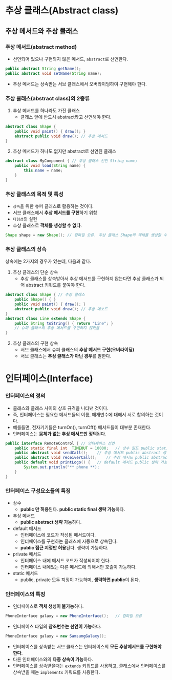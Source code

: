 # 추상 클래스(Abstract class)

## 추상 메서드와 추상 클래스

### 추상 메서드(abstract method)

- 선언되어 있으나 구현되지 않은 메서드, `abstract`로 선언한다.

```java
public abstract String getName();
public abstract void setName(String name);
```

- 추상 메서드는 상속받는 서브 클래스에서 오버라이딩하여 구현해야 한다.

### 추상 클래스(abstract class)의 2종류

1. 추상 메서드를 하나라도 가진 클래스
	- 클래스 앞에 반드시 abstract라고 선언해야 한다.

```java
abstract class Shape { 
	public void paint() { draw(); }
	abstract public void draw(); // 추상 메서드
}
```

2. 추상 메서드가 하나도 없지만 abstract로 선언된 클래스

```java
abstract class MyComponent { // 추상 클래스 선언 String name;
	public void load(String name) {
		this.name = name; 
	}
}
```

### 추상 클래스의 목적 및 특성

- `상속`을 위한 슈퍼 클래스로 활용하는 것이다.
- 서브 클래스에서 **추상 메서드를 구현**하기 위함
- `다형성`의 실현
- 추상 클래스로 **객체를 생성할 수 없다**.

```java
Shape shape = new Shape(); // 컴파일 오류. 추상 클래스 Shape의 객체를 생성할 수 없다.
```

### 추상 클래스의 상속

상속에는 2가지의 경우가 있는데, 다음과 같다.

1. 추상 클래스의 단순 상속
	- 추상 클래스를 상속받아서 추상 메서드를 구현하지 않는다면 추상 클래스가 되어 abstract 키워드를 붙여야 한다.

```java
abstract class Shape { // 추상 클래스
	public Shape() { }
	public void paint() { draw(); }
	abstract public void draw(); // 추상 메소드
}
abstract class Line extends Shape { 
	public String toString() { return "Line"; }
	// 슈퍼 클래스의 추상 메서드를 구현하지 않았음
} 
```

2. 추상 클래스의 구현 상속
	- 서브 클래스에서 슈퍼 클래스의 **추상 메서드 구현(오버라이딩)**
	- 서브 클래스는 **추상 클래스가 아닌 경우**를 말한다.

# 인터페이스(Interface)

### 인터페이스의 정의

- 클래스와 클래스 사이의 상호 규격을 나타낸 것이다.
- 즉, 인터페이스는 필요한 메서드들의 이름, 매개변수에 대해서 서로 합의하는 것이다.
- 예를들면, 전자기기들은 turnOn(), turnOff() 메서드들이 대부분 존재한다.
- 인터페이스는 **몸체가 없는 추상 메서드만 정의**된다.

```java
public interface RemoteControl { // 인터페이스 선언
	public static final int  TIMEOUT = 10000;	// 상수 필드 public static final 생략 가능
	public abstract void sendCall();	// 추상 메서드 public abstract 생략 가능
	public abstract void receiverCall();	// 추상 메서드 public abstract 생략 가능
	public default void printLogo() {	// default 메서드 public 생략 가능
		System.out.println("** phone **);
	}
}
```

### 인터페이스 구성요소들의 특징

- 상수
	- **public 만 허용**된다. **public static final 생략 가능**하다.
- 추상 메서드
	- **public abstract 생략 가능**하다.
- default 메서드
	- 인터페이스에 코드가 작성된 메서드이다.
	- 인터페이스를 구현하는 클래스에 자동으로 상속된다.
	- **public 접근 지정만 허용**된다. 생략이 가능하다.
- private 메서드
	- 인터페이스 내에 메서드 코드가 작성되어야 한다.
	- 인터페이스 내에있는 다른 메서드에 의해서만 호출이 가능하다.
- static 메서드
	- public, private 모두 지정이 가능하며, **생략하면 public**이 된다.

### 인터페이스의 특징

- 인터페이스로 **객체 생성이 불가능**하다.

```java
PhoneInterface galaxy = new PhoneInterface();	// 컴파일 오류
```

- 인터페이스 타입의 **참조변수는 선언이 가능**하다.

```java
PhoneInterface galaxy = new SamsungGalaxy();
```

- 인터페이스를 상속받는 서브 클래스는 인터페이스의 **모든 추상메서드를 구현해야 한다.**
- 다른 인터페이스와의 **다중 상속이 가능**하다.
- 인터페이스를 상속받을때는 `extends` 키워드를 사용하고, 클래스에서 인터페이스를 상속받을 때는 `implements` 키워드를 사용한다.